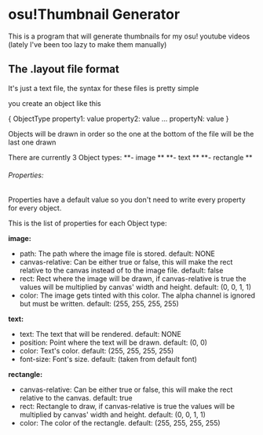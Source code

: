 # osu!Thumbnail Generator

This is a program that will generate thumbnails for my osu! youtube videos (lately I've been too lazy to make them manually)


## The .layout file format
It's just a text file, the syntax for these files is pretty simple
 
you create an object like this

{ ObjectType
  property1: value
  property2: value
  ...
  propertyN: value
}

Objects will be drawn in order so the one at the bottom of the file will be the last one drawn

There are currently 3 Object types:
**- image **
**- text **
**- rectangle **

###### Properties:
Properties have a default value so you don't need to write every property for every object.

This is the list of properties for each Object type:

**image:**
  - path: The path where the image file is stored. 
    default: NONE
  - canvas-relative: Can be either true or false, this will make the rect relative to the canvas instead of to the image file.
    default: false
  - rect: Rect where the image will be drawn, if canvas-relative is true the values will be multiplied by canvas' width and height.
    default: (0, 0, 1, 1)
  - color: The image gets tinted with this color. The alpha channel is ignored but must be written.
    default: (255, 255, 255, 255)
    
**text:**
  - text: The text that will be rendered.
    default: NONE
  - position: Point where the text will be drawn.
    default: (0, 0)
  - color: Text's color.
    default: (255, 255, 255, 255)
  - font-size: Font's size.
    default: (taken from default font)
    
**rectangle:**
  - canvas-relative: Can be either true or false, this will make the rect relative to the canvas.
    default: true
  - rect: Rectangle to draw, if canvas-relative is true the values will be multiplied by canvas' width and height.
    default: (0, 0, 1, 1)
  - color: The color of the rectangle.
    default: (255, 255, 255, 255)
    

   
